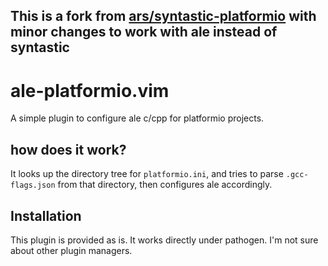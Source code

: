 ## This is a fork from [ars/syntastic-platformio](https://github.com/aars/syntastic-platformio) with minor changes to work with ale instead of syntastic

# ale-platformio.vim

A simple plugin to configure ale c/cpp for platformio projects.

## how does it work?

It looks up the directory tree for `platformio.ini`, 
and tries to parse `.gcc-flags.json` from that directory,
then configures ale accordingly.

## Installation

This plugin is provided as is. It works directly under pathogen. I'm not sure 
about other plugin managers.
